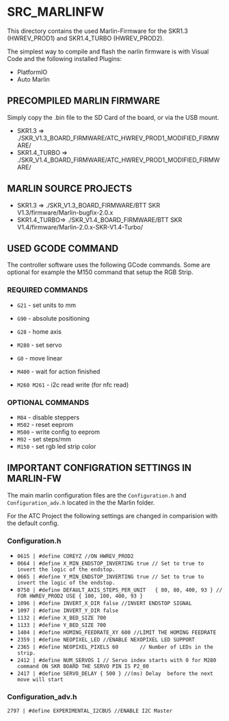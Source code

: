 # SRC_MARLINFW

This directory contains the used Marlin-Firmware for the SKR1.3 (HWREV_PROD1) and SKR1.4_TURBO (HWREV_PROD2).

The simplest way to compile and flash the narlin firmware is with Visual Code and the following installed Plugins:

* PlatformIO
* Auto Marlin


## PRECOMPILED MARLIN FIRMWARE

Simply copy the .bin file to the SD Card of the board, or via the USB mount.


* SKR1.3 => ./SKR_V1.3_BOARD_FIRMWARE/ATC_HWREV_PROD1_MODIFIED_FIRMWARE/
* SKR1.4_TURBO => ./SKR_V1.4_BOARD_FIRMWARE/ATC_HWREV_PROD1_MODIFIED_FIRMWARE/

## MARLIN SOURCE PROJECTS

* SKR1.3 => ./SKR_V1.3_BOARD_FIRMWARE/BTT SKR V1.3/firmware/Marlin-bugfix-2.0.x
* SKR1.4_TURBO=> ./SKR_V1.4_BOARD_FIRMWARE/BTT SKR V1.4/firmware/Marlin-2.0.x-SKR-V1.4-Turbo/

## USED GCODE COMMAND

The controller software uses the following GCode commands. Some are optional for example the M150 command that setup the RGB Strip.

### REQUIRED COMMANDS
* `G21` - set units to mm
* `G90` - absolute positioning
* `G28` - home axis
* `M280` - set servo
* `G0` - move linear
* `M400` - wait for action finished

* `M260 M261` - i2c read write (for nfc read)

### OPTIONAL COMMANDS

* `M84` - disable steppers
* `M502` - reset eeprom
* `M500` - write config to eeprom
* `M92` - set steps/mm
* `M150` - set rgb led strip color


## IMPORTANT CONFIGRATION SETTINGS IN MARLIN-FW

The main marlin configuration files are the `Configuration.h` and `Configuration_adv.h` located in the the Marlin folder.

For the ATC Project the following settings are changed in comparision with the default config.

### Configuration.h

* `0615 | #define COREYZ //ON HWREV_PROD2`  
* `0664 | #define X_MIN_ENDSTOP_INVERTING true // Set to true to invert the logic of the endstop.`
* `0665 | #define Y_MIN_ENDSTOP_INVERTING true // Set to true to invert the logic of the endstop.`
* `0750 | #define DEFAULT_AXIS_STEPS_PER_UNIT   { 80, 80, 400, 93 } // FOR HWREV_PROD2 USE { 100, 100, 400, 93 }`
* `1096 | #define INVERT_X_DIR false //INVERT ENDSTOP SIGNAL`
* `1097 | #define INVERT_Y_DIR false` 
* `1132 | #define X_BED_SIZE 700`
* `1133 | #define Y_BED_SIZE 700`
* `1404 | #define HOMING_FEEDRATE_XY 600 //LIMIT THE HOMING FEEDRATE`
* `2359 | #define NEOPIXEL_LED //ENABLE NEXOPIXEL LED SUPPORT`
* `2365 | #define NEOPIXEL_PIXELS 60       // Number of LEDs in the strip.`
* `2412 | #define NUM_SERVOS 1 // Servo index starts with 0 for M280 command ON SKR BOARD THE SERVO PIN IS P2_00`
* `2417 | #define SERVO_DELAY { 500 } //(ms) Delay  before the next move will start`

### Configuration_adv.h

`2797 | #define EXPERIMENTAL_I2CBUS //ENABLE I2C Master`
